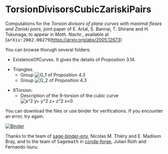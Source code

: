# TorsionDivisorsCubicZariskiPairs
Computations for the *Torsion divisors of plane curves with maximal flexes and Zariski pairs*, joint paper of E. Artal, S. Bannai, T. Shirane and H. Tokunaga, to appear in *Math. Nachr.*, available at [<kbd>arXiv:2002.00279</kbd>]https://arxiv.org/abs/2005.12673)

You can browse thorugh several folders:
- ExistenceOfCurves. It gives the details of Proposition 3.14.

<!--[![Binder](https://mybinder.org/badge_logo.svg)](https://mybinder.org/v2/gh/enriqueartal/TorsionDivisorsCubicZariskiPairs/sagedev?filepath=ExistenceOfCurves%2Ftorsion.ipynb)-->

- Triangles. 
   - Group ![G_1](https://render.githubusercontent.com/render/math?math=G_1) of Proposition 4.3
   - Group ![G_2](https://render.githubusercontent.com/render/math?math=G_2) of Proposition 4.3

<!--[![Binder](https://mybinder.org/badge_logo.svg)](https://mybinder.org/v2/gh/enriqueartal/TorsionDivisorsCubicZariskiPairs/sagedev?filepath=Triangles%2FCubicTriangle2.ipynb)-->

- 9Torsion.
   - Description of the 9-torsion of the cubic curve ![x^2 y+ y^2 z+ z^2 x=0](https://render.githubusercontent.com/render/math?math=x%5E2%20y%2B%20y%5E2%20z%2B%20z%5E2%20x%3D0).
   
<!--[![Binder](https://mybinder.org/badge_logo.svg)](https://mybinder.org/v2/gh/enriqueartal/TorsionDivisorsCubicZariskiPairs/sagedev?filepath=9torsion%2FCubicArithmetic9.ipynb)-->


You can download the files or use binder for verifications. If you encounter an error, try again.

[![Binder](https://mybinder.org/badge_logo.svg)](https://mybinder.org/v2/gh/enriqueartal/TorsionDivisorsCubicZariskiPairs/master)

Thanks to the team of [sage-binder-env](https://github.com/sagemath/sage-binder-env), Nicolas M. Thiéry  and E. Madison Bray, and to the 
team of <kbd>Sagemath</kbd> in [conda-forge](https://github.com/conda-forge/sage-feedstock), Julian Rüth and Fernando Isuru.
